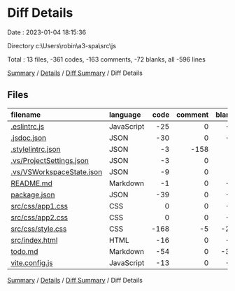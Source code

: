 # Diff Details

Date : 2023-01-04 18:15:36

Directory c:\\Users\\robin\\a3-spa\\src\\js

Total : 13 files,  -361 codes, -163 comments, -72 blanks, all -596 lines

[Summary](results.md) / [Details](details.md) / [Diff Summary](diff.md) / Diff Details

## Files
| filename | language | code | comment | blank | total |
| :--- | :--- | ---: | ---: | ---: | ---: |
| [.eslintrc.js](/.eslintrc.js) | JavaScript | -25 | 0 | -1 | -26 |
| [.jsdoc.json](/.jsdoc.json) | JSON | -30 | 0 | -1 | -31 |
| [.stylelintrc.json](/.stylelintrc.json) | JSON | -3 | -158 | 0 | -161 |
| [.vs/ProjectSettings.json](/.vs/ProjectSettings.json) | JSON | -3 | 0 | 0 | -3 |
| [.vs/VSWorkspaceState.json](/.vs/VSWorkspaceState.json) | JSON | -9 | 0 | 0 | -9 |
| [README.md](/README.md) | Markdown | -1 | 0 | -1 | -2 |
| [package.json](/package.json) | JSON | -39 | 0 | -1 | -40 |
| [src/css/app1.css](/src/css/app1.css) | CSS | 0 | 0 | -1 | -1 |
| [src/css/app2.css](/src/css/app2.css) | CSS | 0 | 0 | -1 | -1 |
| [src/css/style.css](/src/css/style.css) | CSS | -168 | -5 | -28 | -201 |
| [src/index.html](/src/index.html) | HTML | -16 | 0 | -1 | -17 |
| [todo.md](/todo.md) | Markdown | -54 | 0 | -36 | -90 |
| [vite.config.js](/vite.config.js) | JavaScript | -13 | 0 | -1 | -14 |

[Summary](results.md) / [Details](details.md) / [Diff Summary](diff.md) / Diff Details